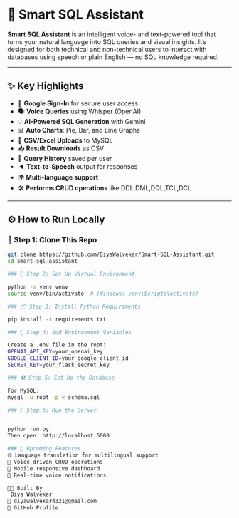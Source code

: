 # 🧠 Smart SQL Assistant

**Smart SQL Assistant** is an intelligent voice- and text-powered tool that turns your natural language into SQL queries and visual insights. It’s designed for both technical and non-technical users to interact with databases using speech or plain English — no SQL knowledge required.

---

## ✨ Key Highlights

- 🔐 **Google Sign-In** for secure user access
- 🗣️ **Voice Queries** using Whisper (OpenAI)
- 💡 **AI-Powered SQL Generation** with Gemini
- 📊 **Auto Charts**: Pie, Bar, and Line Graphs
- 💾 **CSV/Excel Uploads** to MySQL
- 📥 **Result Downloads** as CSV
- 📜 **Query History** saved per user
- 🔈 **Text-to-Speech** output for responses
- 🌍 **Multi-language support** 
- 🛠️ **Performs CRUD operations** like DDL,DML,DQL,TCL,DCL

---

## ⚙️ How to Run Locally

### 🔁 Step 1: Clone This Repo

```bash
git clone https://github.com/DiyaWalvekar/Smart-SQL-Assistant.git
cd smart-sql-assistant

### 🧪 Step 2: Set Up Virtual Environment

python -m venv venv
source venv/bin/activate  # (Windows: venv\Scripts\activate)

### 📦 Step 3: Install Python Requirements

pip install -r requirements.txt

### 🔐 Step 4: Add Environment Variables

Create a .env file in the root:
OPENAI_API_KEY=your_openai_key
GOOGLE_CLIENT_ID=your_google_client_id
SECRET_KEY=your_flask_secret_key

### 🛠️ Step 5: Set Up the Database

For MySQL:
mysql -u root -p < schema.sql

### 🚀 Step 6: Run the Server


python run.py
Then open: http://localhost:5000

### 🚧 Upcoming Features
🌐 Language translation for multilingual support
🧠 Voice-driven CRUD operations
📱 Mobile responsive dashboard
🔔 Real-time voice notifications

👨‍💻 Built By
 Diya Walvekar
📧 diyawalvekar4321@gmail.com
🔗 GitHub Profile
